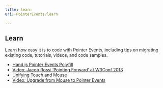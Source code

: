 ```yaml
---
title: learn
uri: PointerEvents/learn

---
```

## <span>Learn</span>

Learn how easy it is to code with Pointer Events, including tips on migrating existing code, tutorials, videos, and code samples.

-   [Hand.js Pointer Events Polyfill](http://blogs.msdn.com/b/eternalcoding/archive/2013/01/16/hand-js-a-polyfill-for-supporting-pointer-events-on-every-browser.aspx)
-   [Video: Jacob Rossi ‘Pointing Forward’ at W3Conf 2013](http://www.youtube.com/watch?v=SCfVn4JY5yk)
-   [Unifying Touch and Mouse](http://blogs.msdn.com/b/davrous/archive/2013/02/20/handling-touch-in-your-html5-apps-thanks-to-the-pointer-events-of-ie10-and-windows-8.aspx)
-   [Video: Upgrade from Mouse to Pointer Events](http://channel9.msdn.com/posts/Easy-Multi-touch-Web-Apps-Upgrade-From-Mouse-to-Pointer-Events)
